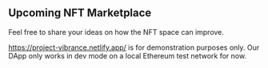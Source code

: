 ## Upcoming NFT Marketplace

Feel free to share your ideas on how the NFT space can improve.

https://project-vibrance.netlify.app/ is for demonstration purposes only.
Our DApp only works in dev mode on a local Ethereum test network for now.
